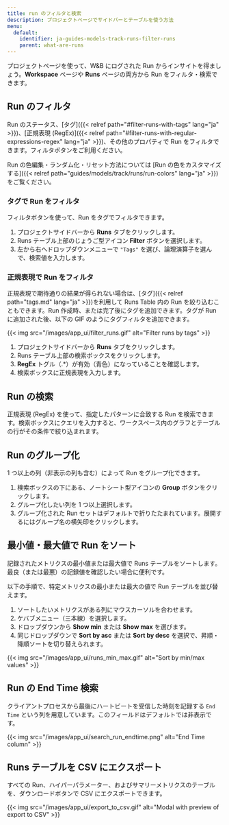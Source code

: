 ```yaml
---
title: run のフィルタと検索
description: プロジェクトページでサイドバーとテーブルを使う方法
menu:
  default:
    identifier: ja-guides-models-track-runs-filter-runs
    parent: what-are-runs
---
```


プロジェクトページを使って、W&B にログされた Run からインサイトを得ましょう。**Workspace** ページや **Runs** ページの両方から Run をフィルタ・検索できます。

## Run のフィルタ

Run のステータス、[タグ]({{< relref path="#filter-runs-with-tags" lang="ja" >}})、[正規表現 (RegEx)]({{< relref path="#filter-runs-with-regular-expressions-regex" lang="ja" >}})、その他のプロパティで Run をフィルタできます。フィルタボタンをご利用ください。

Run の色編集・ランダム化・リセット方法については [Run の色をカスタマイズする]({{< relref path="guides/models/track/runs/run-colors" lang="ja" >}})をご覧ください。

### タグで Run をフィルタ

フィルタボタンを使って、Run をタグでフィルタできます。

1. プロジェクトサイドバーから **Runs** タブをクリックします。
2. Runs テーブル上部のじょうご型アイコン **Filter** ボタンを選択します。
3. 左から右へドロップダウンメニューで `"Tags"` を選び、論理演算子を選んで、検索値を入力します。

### 正規表現で Run をフィルタ

正規表現で期待通りの結果が得られない場合は、[タグ]({{< relref path="tags.md" lang="ja" >}})を利用して Runs Table 内の Run を絞り込むこともできます。Run 作成時、または完了後にタグを追加できます。タグが Run に追加された後、以下の GIF のようにタグフィルタを追加できます。

{{< img src="/images/app_ui/filter_runs.gif" alt="Filter runs by tags" >}}

1. プロジェクトサイドバーから **Runs** タブをクリックします。
2. Runs テーブル上部の検索ボックスをクリックします。
3. **RegEx** トグル（.*）が有効（青色）になっていることを確認します。
4. 検索ボックスに正規表現を入力します。

## Run の検索

正規表現 (RegEx) を使って、指定したパターンに合致する Run を検索できます。検索ボックスにクエリを入力すると、ワークスペース内のグラフとテーブルの行がその条件で絞り込まれます。

## Run のグループ化

1 つ以上の列（非表示の列も含む）によって Run をグループ化できます。

1. 検索ボックスの下にある、ノートシート型アイコンの **Group** ボタンをクリックします。
2. グループ化したい列を 1 つ以上選択します。
3. グループ化された Run セットはデフォルトで折りたたまれています。展開するにはグループ名の横矢印をクリックします。

## 最小値・最大値で Run をソート

記録されたメトリクスの最小値または最大値で Runs テーブルをソートします。最良（または最悪）の記録値を確認したい場合に便利です。

以下の手順で、特定メトリクスの最小または最大の値で Run テーブルを並び替えます。

1. ソートしたいメトリクスがある列にマウスカーソルを合わせます。
2. ケバブメニュー（三本線）を選択します。
3. ドロップダウンから **Show min** または **Show max** を選びます。
4. 同じドロップダウンで **Sort by asc** または **Sort by desc** を選択で、昇順・降順ソートを切り替えられます。

{{< img src="/images/app_ui/runs_min_max.gif" alt="Sort by min/max values" >}}

## Run の End Time 検索

クライアントプロセスから最後にハートビートを受信した時刻を記録する `End Time` という列を用意しています。このフィールドはデフォルトでは非表示です。

{{< img src="/images/app_ui/search_run_endtime.png" alt="End Time column" >}}

## Runs テーブルを CSV にエクスポート

すべての Run、ハイパーパラメーター、およびサマリーメトリクスのテーブルを、ダウンロードボタンで CSV にエクスポートできます。

{{< img src="/images/app_ui/export_to_csv.gif" alt="Modal with preview of export to CSV" >}}